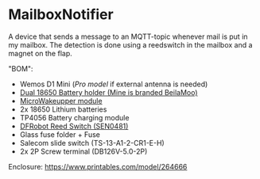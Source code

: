 # MailboxNotifier
A device that sends a message to an MQTT-topic whenever mail is put in my mailbox.
The detection is done using a reedswitch in the mailbox and a magnet on the flap.

"BOM":
* Wemos D1 Mini (*Pro model* if external antenna is needed)
* [Dual 18650 Battery holder (Mine is branded BeilaMoo)](https://www.ebay.co.uk/itm/154912046181)
* [MicroWakeupper module](https://github.com/tstoegi/MicroWakeupper)
* 2x 18650 Lithium batteries
* TP4056 Battery charging module
* [DFRobot Reed Switch (SEN0481)](https://wiki.dfrobot.com/Magnetic_Switch_SKU_SEN0481)
* Glass fuse folder + Fuse
* Salecom slide switch (TS-13-A1-2-CR1-E-H)
* 2x 2P Screw terminal (DB126V-5.0-2P)

Enclosure:
https://www.printables.com/model/264666

